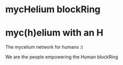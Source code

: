 ---
---
# mycHelium blockRing

# myc(h)elium with an H

The mycelium network for humans :)

We are the people empowering the Human blockRing
